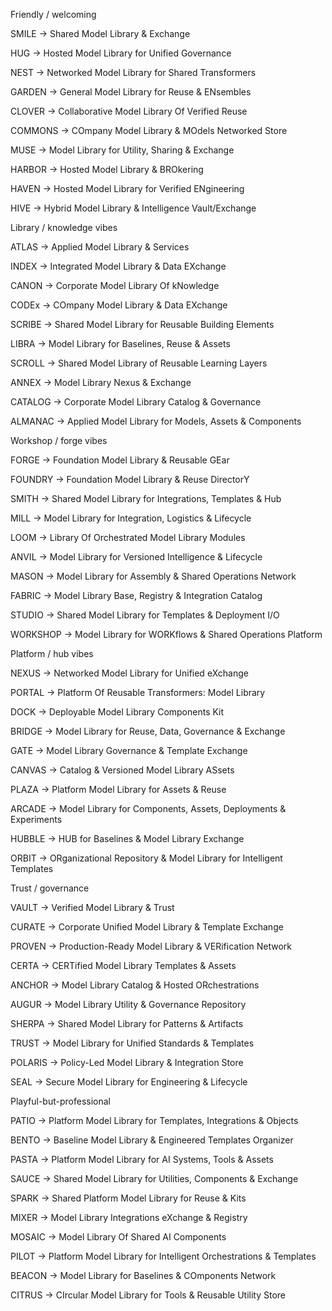 Friendly / welcoming

SMILE → Shared Model Library & Exchange

HUG → Hosted Model Library for Unified Governance

NEST → Networked Model Library for Shared Transformers

GARDEN → General Model Library for Reuse & ENsembles

CLOVER → Collaborative Model Library Of Verified Reuse

COMMONS → COmpany Model Library & MOdels Networked Store

MUSE → Model Library for Utility, Sharing & Exchange

HARBOR → Hosted Model Library & BROkering

HAVEN → Hosted Model Library for Verified ENgineering

HIVE → Hybrid Model Library & Intelligence Vault/Exchange

Library / knowledge vibes

ATLAS → Applied Model Library & Services

INDEX → Integrated Model Library & Data EXchange

CANON → Corporate Model Library Of kNowledge

CODEx → COmpany Model Library & Data EXchange

SCRIBE → Shared Model Library for Reusable Building Elements

LIBRA → Model Library for Baselines, Reuse & Assets

SCROLL → Shared Model Library of Reusable Learning Layers

ANNEX → Model Library Nexus & Exchange

CATALOG → Corporate Model Library Catalog & Governance

ALMANAC → Applied Model Library for Models, Assets & Components

Workshop / forge vibes

FORGE → Foundation Model Library & Reusable GEar

FOUNDRY → Foundation Model Library & Reuse DirectorY

SMITH → Shared Model Library for Integrations, Templates & Hub

MILL → Model Library for Integration, Logistics & Lifecycle

LOOM → Library Of Orchestrated Model Library Modules

ANVIL → Model Library for Versioned Intelligence & Lifecycle

MASON → Model Library for Assembly & Shared Operations Network

FABRIC → Model Library Base, Registry & Integration Catalog

STUDIO → Shared Model Library for Templates & Deployment I/O

WORKSHOP → Model Library for WORKflows & Shared Operations Platform

Platform / hub vibes

NEXUS → Networked Model Library for Unified eXchange

PORTAL → Platform Of Reusable Transformers: Model Library

DOCK → Deployable Model Library Components Kit

BRIDGE → Model Library for Reuse, Data, Governance & Exchange

GATE → Model Library Governance & Template Exchange

CANVAS → Catalog & Versioned Model Library ASsets

PLAZA → Platform Model Library for Assets & Reuse

ARCADE → Model Library for Components, Assets, Deployments & Experiments

HUBBLE → HUB for Baselines & Model Library Exchange

ORBIT → ORganizational Repository & Model Library for Intelligent Templates

Trust / governance

VAULT → Verified Model Library & Trust

CURATE → Corporate Unified Model Library & Template Exchange

PROVEN → Production-Ready Model Library & VERification Network

CERTA → CERTified Model Library Templates & Assets

ANCHOR → Model Library Catalog & Hosted ORchestrations

AUGUR → Model Library Utility & Governance Repository

SHERPA → Shared Model Library for Patterns & Artifacts

TRUST → Model Library for Unified Standards & Templates

POLARIS → Policy-Led Model Library & Integration Store

SEAL → Secure Model Library for Engineering & Lifecycle

Playful-but-professional

PATIO → Platform Model Library for Templates, Integrations & Objects

BENTO → Baseline Model Library & Engineered Templates Organizer

PASTA → Platform Model Library for AI Systems, Tools & Assets

SAUCE → Shared Model Library for Utilities, Components & Exchange

SPARK → Shared Platform Model Library for Reuse & Kits

MIXER → Model Library Integrations eXchange & Registry

MOSAIC → Model Library Of Shared AI Components

PILOT → Platform Model Library for Intelligent Orchestrations & Templates

BEACON → Model Library for Baselines & COmponents Network

CITRUS → CIrcular Model Library for Tools & Reusable Utility Store
